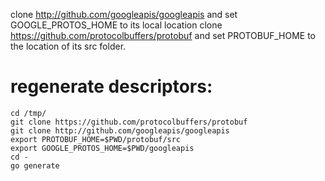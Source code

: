  clone http://github.com/googleapis/googleapis and set GOOGLE_PROTOS_HOME to its local location
 clone https://github.com/protocolbuffers/protobuf and set PROTOBUF_HOME to the location of its src folder.

# regenerate descriptors:
```
cd /tmp/
git clone https://github.com/protocolbuffers/protobuf
git clone http://github.com/googleapis/googleapis
export PROTOBUF_HOME=$PWD/protobuf/src
export GOOGLE_PROTOS_HOME=$PWD/googleapis
cd -
go generate 
 ```